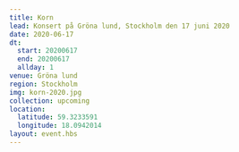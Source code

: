 ```yaml
---
title: Korn
lead: Konsert på Gröna lund, Stockholm den 17 juni 2020
date: 2020-06-17
dt:
  start: 20200617
  end: 20200617
  allday: 1
venue: Gröna lund
region: Stockholm
img: korn-2020.jpg
collection: upcoming
location:
  latitude: 59.3233591
  longitude: 18.0942014
layout: event.hbs
---
```

